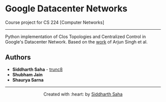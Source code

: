# Google Datacenter Networks

Course project for CS 224 [Computer Networks]

***

Python implementation of Clos Topologies and Centralized Control in Google's Datacenter Network. Based on the [work](https://conferences.sigcomm.org/sigcomm/2015/pdf/papers/p183.pdf) of Arjun Singh et al.


## Authors

* **Siddharth Saha** - [trunc8](https://github.com/trunc8)
* **Shubham Jain**
* **Shaurya Sarna**


***

<p align='center'>Created with :heart: by <a href="https://www.linkedin.com/in/sahasiddharth611/">Siddharth Saha</a></p>
